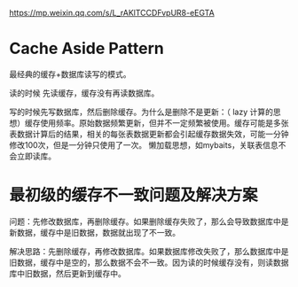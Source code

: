 https://mp.weixin.qq.com/s/L_rAKlTCCDFvpUR8-eEGTA

# Cache Aside Pattern

最经典的缓存+数据库读写的模式。

读的时候 先读缓存，缓存没有再读数据库。

写的时候先写数据库，然后删除缓存。为什么是删除不是更新：（ lazy 计算的思想）缓存使用频率。原始数据频繁更新，但并不一定频繁被使用。缓存可能是多张表数据计算后的结果，相关的每张表数据更新都会引起缓存数据失效，可能一分钟修改100次，但是一分钟只使用了一次。  懒加载思想，如mybaits，关联表信息不会立即读库。

# 最初级的缓存不一致问题及解决方案

问题：先修改数据库，再删除缓存。如果删除缓存失败了，那么会导致数据库中是新数据，缓存中是旧数据，数据就出现了不一致。

解决思路：先删除缓存，再修改数据库。如果数据库修改失败了，那么数据库中是旧数据，缓存中是空的，那么数据不会不一致。因为读的时候缓存没有，则读数据库中旧数据，然后更新到缓存中。